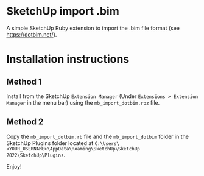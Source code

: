 # SketchUp import .bim
A simple SketchUp Ruby extension to import the .bim file format (see https://dotbim.net/).

# Installation instructions

## Method 1
Install from the SketchUp `Extension Manager` (Under `Extensions > Extension Manager` in the menu bar) using the `mb_import_dotbim.rbz` file.

## Method 2
Copy the `mb_import_dotbim.rb` file and the `mb_import_dotbim` folder in the SketchUp Plugins folder located at `C:\Users\<YOUR_USERNAME>\AppData\Roaming\SketchUp\SketchUp 2022\SketchUp\Plugins`.

Enjoy!
